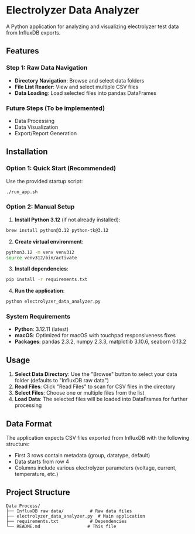 # Electrolyzer Data Analyzer

A Python application for analyzing and visualizing electrolyzer test data from InfluxDB exports.

## Features

### Step 1: Raw Data Navigation

- **Directory Navigation**: Browse and select data folders
- **File List Reader**: View and select multiple CSV files
- **Data Loading**: Load selected files into pandas DataFrames

### Future Steps (To be implemented)

- Data Processing
- Data Visualization
- Export/Report Generation

## Installation

### Option 1: Quick Start (Recommended)

Use the provided startup script:

```bash
./run_app.sh
```

### Option 2: Manual Setup

1. **Install Python 3.12** (if not already installed):

```bash
brew install python@3.12 python-tk@3.12
```

2. **Create virtual environment**:

```bash
python3.12 -m venv venv312
source venv312/bin/activate
```

3. **Install dependencies**:

```bash
pip install -r requirements.txt
```

4. **Run the application**:

```bash
python electrolyzer_data_analyzer.py
```

### System Requirements

- **Python**: 3.12.11 (latest)
- **macOS**: Optimized for macOS with touchpad responsiveness fixes
- **Packages**: pandas 2.3.2, numpy 2.3.3, matplotlib 3.10.6, seaborn 0.13.2

## Usage

1. **Select Data Directory**: Use the "Browse" button to select your data folder (defaults to "InfluxDB raw data")
2. **Read Files**: Click "Read Files" to scan for CSV files in the directory
3. **Select Files**: Choose one or multiple files from the list
4. **Load Data**: The selected files will be loaded into DataFrames for further processing

## Data Format

The application expects CSV files exported from InfluxDB with the following structure:

- First 3 rows contain metadata (group, datatype, default)
- Data starts from row 4
- Columns include various electrolyzer parameters (voltage, current, temperature, etc.)

## Project Structure

```
Data Process/
├── InfluxDB raw data/          # Raw data files
├── electrolyzer_data_analyzer.py  # Main application
├── requirements.txt            # Dependencies
└── README.md                  # This file
```
